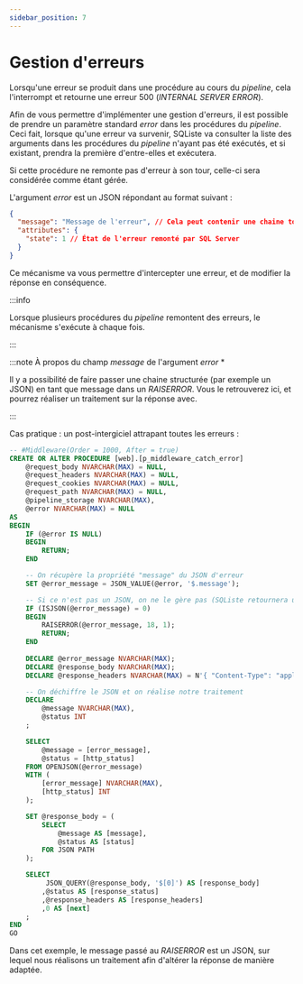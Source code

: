 ```yaml
---
sidebar_position: 7
---
```


# Gestion d'erreurs

Lorsqu'une erreur se produit dans une procédure au cours du _pipeline_, cela l'interrompt et retourne une erreur 500 (_INTERNAL SERVER ERROR_).

Afin de vous permettre d'implémenter une gestion d'erreurs, il est possible de prendre un paramètre standard _error_ dans les procédures du _pipeline_.<br/>
Ceci fait, lorsque qu'une erreur va survenir, SQListe va consulter la liste des arguments dans les procédures du _pipeline_ n'ayant pas été exécutés, et si existant, prendra la première d'entre-elles et exécutera.<br/>

Si cette procédure ne remonte pas d'erreur à son tour, celle-ci sera considérée comme étant gérée.

L'argument _error_ est un JSON répondant au format suivant :
```json lines
{
  "message": "Message de l'erreur", // Cela peut contenir une chaine tout à fait arbitraire *
  "attributes": {
    "state": 1 // État de l'erreur remonté par SQL Server
  }
}
```

Ce mécanisme va vous permettre d'intercepter une erreur, et de modifier la réponse en conséquence.

:::info

Lorsque plusieurs procédures du _pipeline_ remontent des erreurs, le mécanisme s'exécute à chaque fois.

:::

:::note À propos du champ _message_ de l'argument _error_ *

Il y a possibilité de faire passer une chaine structurée (par exemple un JSON) en tant que message dans un _RAISERROR_. 
Vous le retrouverez ici, et pourrez réaliser un traitement sur la réponse avec. 

:::

Cas pratique : un post-intergiciel attrapant toutes les erreurs :

```sql
-- #Middleware(Order = 1000, After = true)
CREATE OR ALTER PROCEDURE [web].[p_middleware_catch_error]
    @request_body NVARCHAR(MAX) = NULL,
    @request_headers NVARCHAR(MAX) = NULL,
    @request_cookies NVARCHAR(MAX) = NULL,
    @request_path NVARCHAR(MAX) = NULL,
    @pipeline_storage NVARCHAR(MAX),
    @error NVARCHAR(MAX) = NULL
AS
BEGIN
    IF (@error IS NULL)
    BEGIN
        RETURN;
    END

    -- On récupère la propriété "message" du JSON d'erreur
    SET @error_message = JSON_VALUE(@error, '$.message');

    -- Si ce n'est pas un JSON, on ne le gère pas (SQListe retournera un HTTP 500)
    IF (ISJSON(@error_message) = 0)
    BEGIN
        RAISERROR(@error_message, 18, 1);
        RETURN;
    END
    
    DECLARE @error_message NVARCHAR(MAX);
    DECLARE @response_body NVARCHAR(MAX);
    DECLARE @response_headers NVARCHAR(MAX) = N'{ "Content-Type": "application/json" }';

    -- On déchiffre le JSON et on réalise notre traitement
    DECLARE
        @message NVARCHAR(MAX),
        @status INT
    ;

    SELECT
        @message = [error_message],
        @status = [http_status]
    FROM OPENJSON(@error_message)
    WITH (
        [error_message] NVARCHAR(MAX),
        [http_status] INT
    );

    SET @response_body = (
        SELECT
            @message AS [message],
            @status AS [status]
        FOR JSON PATH
    );

    SELECT
         JSON_QUERY(@response_body, '$[0]') AS [response_body]
        ,@status AS [response_status]
        ,@response_headers AS [response_headers]
        ,0 AS [next]
    ;
END
GO
```

Dans cet exemple, le message passé au _RAISERROR_ est un JSON, sur lequel nous réalisons un traitement afin d'altérer la réponse de manière adaptée.

